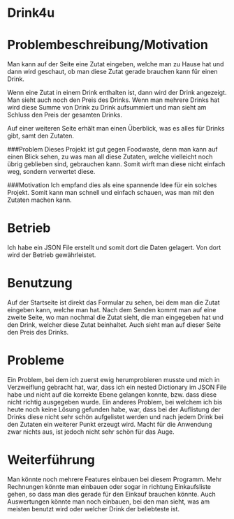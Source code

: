 # Drink4u

 

# Problembeschreibung/Motivation  
Man kann auf der Seite eine Zutat eingeben, welche man zu Hause hat und dann wird geschaut, ob man diese Zutat gerade brauchen kann für einen Drink.

Wenn eine Zutat in einem Drink enthalten ist, dann wird der Drink angezeigt. Man sieht auch noch den Preis des Drinks. Wenn man mehrere Drinks hat wird diese Summe von Drink zu Drink aufsummiert und man sieht am Schluss den Preis der gesamten Drinks. 

Auf einer weiteren Seite erhält man einen Überblick, was es alles für Drinks gibt, samt den Zutaten.

###Problem
Dieses Projekt ist gut gegen Foodwaste, denn man kann auf einen Blick sehen, zu was man all diese Zutaten, welche vielleicht noch übrig geblieben sind, gebrauchen kann. Somit wirft man diese nicht einfach weg, sondern verwertet diese. 

###Motivation
Ich empfand dies als eine spannende Idee für ein solches Projekt. Somit kann man schnell und einfach schauen, was man mit den Zutaten machen kann. 

# Betrieb
Ich habe ein JSON File erstellt und somit dort die Daten gelagert. Von dort wird der Betrieb gewährleistet.

# Benutzung
Auf der Startseite ist direkt das Formular zu sehen, bei dem man die Zutat eingeben kann, welche man hat. Nach dem Senden kommt man auf eine zweite Seite, wo man nochmal die Zutat sieht, die man eingegeben hat und den Drink, welcher diese Zutat beinhaltet. Auch sieht man auf dieser Seite den Preis des Drinks. 

# Probleme
Ein Problem, bei dem ich zuerst ewig herumprobieren musste und mich in Verzweiflung gebracht hat, war, dass ich ein nested Dictionary im JSON File habe und nicht auf die korrekte Ebene gelangen konnte, bzw. dass diese nicht richtig ausgegeben wurde. Ein anderes Problem, bei welchem ich bis heute noch keine Lösung gefunden habe, war, dass bei der Auflistung der Drinks diese nicht sehr schön aufgelistet werden und nach jedem Drink bei den Zutaten ein weiterer Punkt erzeugt wird. Macht für die Anwendung zwar nichts aus, ist jedoch nicht sehr schön für das Auge. 

# Weiterführung
Man könnte noch mehrere Features einbauen bei diesem Programm. Mehr Rechnungen könnte man einbauen oder sogar in richtung Einkaufsliste gehen, so dass man dies gerade für den Einkauf brauchen könnte. Auch Auswertungen könnte man noch einbauen, bei den man sieht, was am meisten benutzt wird oder welcher Drink der beliebteste ist. 

